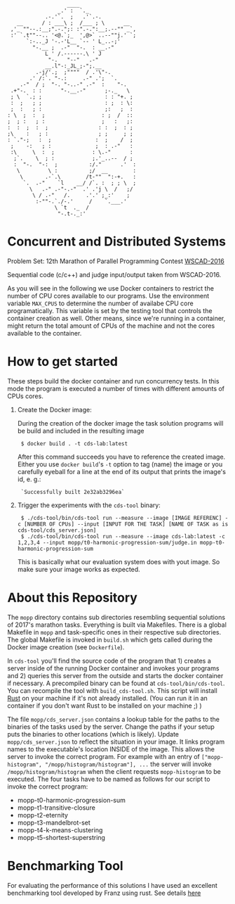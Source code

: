                        ____
                    _.' :  `._
                .-.'`.  ;   .'`.-.
       __      / : ___\ ;  /___ ; \      __    
     ,'_ ""--.:__;".-.";: :".-.":__;.--"" _`,
     :' `.t""--.. '<@.`;_  ',@>` ..--""j.' `;
          `:-.._J '-.-'L__ `-- ' L_..-;'
            "-.__ ;  .-"  "-.  : __.-"
                L ' /.------.\ ' J
                 "-.   "--"   .-"
                __.l"-:_JL_;-";.__
             .-j/'.;  ;""""  / .'\"-.
           .' /:`. "-.:     .-" .';  `.
        .-"  / ;  "-. "-..-" .-"  :    "-.
     .+"-.  : :      "-.__.-"      ;-._   \
     ; \  `.; ;                    : : "+. ;
     :  ;   ; ;                    : ;  : \:
     ;  :   ; :                    ;:   ;  :
    : \  ;  :  ;                  : ;  /  ::
    ;  ; :   ; :                  ;   :   ;:
    :  :  ;  :  ;                : :  ;  : ;
    ;\    :   ; :                ; ;     ; ;
    : `."-;   :  ;              :  ;    /  ;
     ;    -:   ; :              ;  : .-"   :
     :\     \  :  ;            : \.-"      :
      ;`.    \  ; :            ;.'_..--  / ;
      :  "-.  "-:  ;          :/."      .'  :
       \         \ :          ;/  __        :
        \       .-`.\        /t-""  ":-+.   :
         `.  .-"    `l    __/ /`. :  ; ; \  ;
           \   .-" .-"-.-"  .' .'j \  /   ;/
            \ / .-"   /.     .'.' ;_:'    ;
             :-""-.`./-.'     /    `.___.'
                   \ `t  ._  /
                    "-.t-._:'


# Concurrent and Distributed Systems #

Problem Set:
12th Marathon of Parallel Programming Contest [WSCAD-2016](http://lspd.mackenzie.br/marathon/17/problems.html)

Sequential code (c/c++) and judge input/output taken from WSCAD-2016.

As you will see in the following we use Docker containers to restrict the number of CPU cores available to our programs.
Use the environment variable `MAX_CPUS` to determine the number of availabe CPU core programatically.
This variable is set by the testing tool that controls the container creation as well.
Other means, since we're running in a container, might return the total amount of CPUs of the machine and not the cores available to the container.

# How to get started #

These steps build the docker container and run concurrency tests.
In this mode the program is executed a number of times with different amounts of CPUs cores.

1. Create the Docker image:

    During the creation of the docker image the task solution programs will be build and included in the resulting image

        $ docker build . -t cds-lab:latest

    After this command succeeds you have to reference the created image. Either you use `docker build`'s `-t` option to tag (name)
    the image or you carefully eyeball for a line at the end of its output that prints the image's id, e. g.:

        `Successfully built 2e32ab3296ea`

2. Trigger the experiments with the `cds-tool` binary:

        $ ./cds-tool/bin/cds-tool run --measure --image [IMAGE REFERENC] -c [NUMBER OF CPUs] --input [INPUT FOR THE TASK] [NAME OF TASK as is cds-tool/cds_server.json]
        $ ./cds-tool/bin/cds-tool run --measure --image cds-lab:latest -c 1,2,3,4 --input mopp/t0-harmonic-progression-sum/judge.in mopp-t0-harmonic-progression-sum

    This is basically what our evaluation system does with yout image. So make sure your image works as expected.

# About this Repository #

The `mopp` directory contains sub directories resembling sequential solutions of 2017's marathon tasks.
Everything is built via Makefiles.
There is a global Makefile in `mopp` and task-specific ones in their respective sub directories.
The global Makefile is invoked in `build.sh` which gets called during the Docker image creation (see `Dockerfile`).

In `cds-tool` you'll find the source code of the program that 1) creates a server inside of the running Docker container and invokes your programs and 2) queries this server from the outside and starts the docker container if necessary.
A precompiled binary can be found at `cds-tool/bin/cds-tool`. You can recompile the tool with `build_cds-tool.sh`. This script will install [Rust](https://www.rust-lang.org/) on your machine if it's not already installed. (You can run it in an container if you don't want Rust to be installed on your machine ;) )

The file `mopp/cds_server.json` contains a lookup table for the paths to the binaries of the tasks used by the server.
Change the paths if your setup puts the binaries to other locations (which is likely).
Update `mopp/cds_server.json` to reflect the situation in your image.
It links program names to the executable's location INSIDE of the image.
This allows the server to invoke the correct program.
For example with an entry of `["mopp-histogram", "/mopp/histogram/histogram"], ...` the
server will invoke `/mopp/histogram/histogram` when the client requests `mopp-histogram`
to be executed.
The four tasks have to be named as follows for our script to invoke the correct program:

* mopp-t0-harmonic-progression-sum 
* mopp-t1-transitive-closure
* mopp-t2-eternity
* mopp-t3-mandelbrot-set
* mopp-t4-k-means-clustering
* mopp-t5-shortest-superstring

# Benchmarking Tool #

For evaluating the performance of this solutions I have used an excellent benchmarking tool developed by Franz using rust. See details [here](https://github.com/fzgregor/cds-lab-2017)

